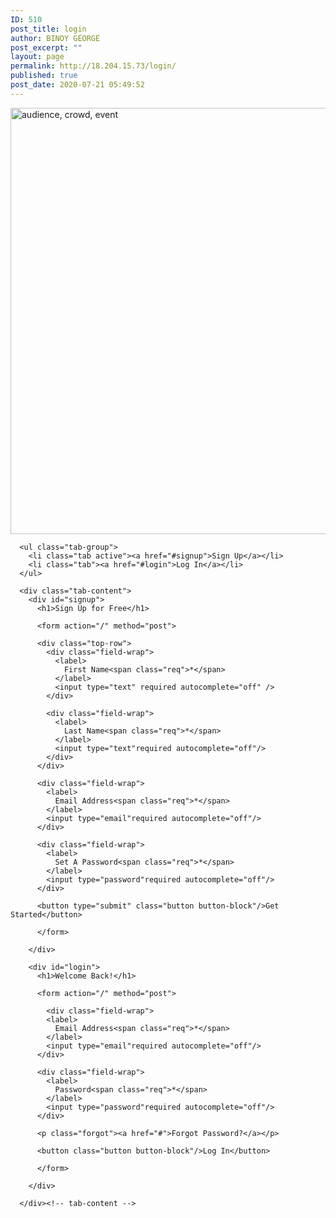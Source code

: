 ```yaml
---
ID: 510
post_title: login
author: BINOY GEORGE
post_excerpt: ""
layout: page
permalink: http://18.204.15.73/login/
published: true
post_date: 2020-07-21 05:49:52
---
```

<img width="1024" height="682" src="http://18.204.15.73/wp-content/uploads/2020/07/audience-crowd-event-945449-1024x682.jpg" alt="audience, crowd, event" srcset="http://18.204.15.73/wp-content/uploads/2020/07/audience-crowd-event-945449-1024x682.jpg 1024w, http://18.204.15.73/wp-content/uploads/2020/07/audience-crowd-event-945449-300x200.jpg 300w, http://18.204.15.73/wp-content/uploads/2020/07/audience-crowd-event-945449-768x512.jpg 768w, http://18.204.15.73/wp-content/uploads/2020/07/audience-crowd-event-945449.jpg 1280w" sizes="(max-width: 1024px) 100vw, 1024px" />

<div class="form">
      
      <ul class="tab-group">
        <li class="tab active"><a href="#signup">Sign Up</a></li>
        <li class="tab"><a href="#login">Log In</a></li>
      </ul>
      
      <div class="tab-content">
        <div id="signup">   
          <h1>Sign Up for Free</h1>
          
          <form action="/" method="post">
          
          <div class="top-row">
            <div class="field-wrap">
              <label>
                First Name<span class="req">*</span>
              </label>
              <input type="text" required autocomplete="off" />
            </div>
        
            <div class="field-wrap">
              <label>
                Last Name<span class="req">*</span>
              </label>
              <input type="text"required autocomplete="off"/>
            </div>
          </div>

          <div class="field-wrap">
            <label>
              Email Address<span class="req">*</span>
            </label>
            <input type="email"required autocomplete="off"/>
          </div>
          
          <div class="field-wrap">
            <label>
              Set A Password<span class="req">*</span>
            </label>
            <input type="password"required autocomplete="off"/>
          </div>
          
          <button type="submit" class="button button-block"/>Get Started</button>
          
          </form>

        </div>
        
        <div id="login">   
          <h1>Welcome Back!</h1>
          
          <form action="/" method="post">
          
            <div class="field-wrap">
            <label>
              Email Address<span class="req">*</span>
            </label>
            <input type="email"required autocomplete="off"/>
          </div>
          
          <div class="field-wrap">
            <label>
              Password<span class="req">*</span>
            </label>
            <input type="password"required autocomplete="off"/>
          </div>
          
          <p class="forgot"><a href="#">Forgot Password?</a></p>
          
          <button class="button button-block"/>Log In</button>
          
          </form>

        </div>
        
      </div><!-- tab-content -->
      
</div> <!-- /form -->
